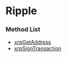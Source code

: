 # Ripple

### Method List

* [xrpGetAddress](xrpgetaddress.md)
* [xrpSignTransaction](xrpsigntransaction.md)
